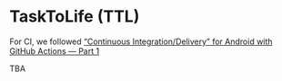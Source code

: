 # TaskToLife (TTL)

For CI, we followed [“Continuous Integration/Delivery” for Android with GitHub Actions — Part 1](https://proandroiddev.com/continuous-integration-delivery-for-android-with-github-actions-part-1-b232ed2b1740)

TBA
